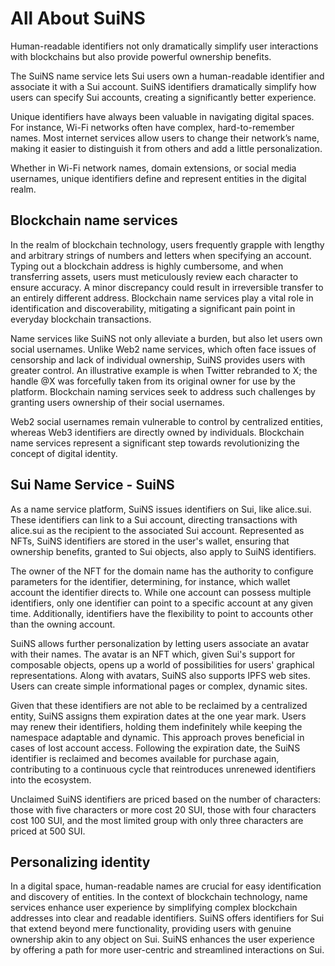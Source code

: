 # All About SuiNS

Human-readable identifiers not only dramatically simplify user interactions with blockchains but also provide powerful ownership benefits.

The SuiNS name service lets Sui users own a human-readable identifier and associate it with a Sui account. SuiNS identifiers dramatically simplify how users can specify Sui accounts, creating a significantly better experience. 

Unique identifiers have always been valuable in navigating digital spaces. For instance, Wi-Fi networks often have complex, hard-to-remember names. Most internet services allow users to change their network’s name, making it easier to distinguish it from others and add a little personalization.

Whether in Wi-Fi network names, domain extensions, or social media usernames, unique identifiers define and represent entities in the digital realm.

## Blockchain name services

In the realm of blockchain technology, users frequently grapple with lengthy and arbitrary strings of numbers and letters when specifying an account. Typing out a blockchain address is highly cumbersome, and when transferring assets, users must meticulously review each character to ensure accuracy. A minor discrepancy could result in irreversible transfer to an entirely different address. Blockchain name services play a vital role in identification and discoverability, mitigating a significant pain point in everyday blockchain transactions.

Name services like SuiNS not only alleviate a burden, but also let users own social usernames. Unlike Web2 name services, which often face issues of censorship and lack of individual ownership, SuiNS provides users with greater control. An illustrative example is when Twitter rebranded to X; the handle @X was forcefully taken from its original owner for use by the platform. Blockchain naming services seek to address such challenges by granting users ownership of their social usernames.

Web2 social usernames remain vulnerable to control by centralized entities, whereas Web3 identifiers are directly owned by individuals. Blockchain name services represent a significant step towards revolutionizing the concept of digital identity.

## Sui Name Service - SuiNS

As a name service platform, SuiNS issues identifiers on Sui, like alice.sui. These identifiers can link to a Sui account, directing transactions with alice.sui as the recipient to the associated Sui account. Represented as NFTs, SuiNS identifiers are stored in the user's wallet, ensuring that ownership benefits, granted to Sui objects, also apply to SuiNS identifiers.

The owner of the NFT for the domain name has the authority to configure parameters for the identifier, determining, for instance, which wallet account the identifier directs to. While one account can possess multiple identifiers, only one identifier can point to a specific account at any given time. Additionally, identifiers have the flexibility to point to accounts other than the owning account.

SuiNS allows further personalization by letting users associate an avatar with their names. The avatar is an NFT which, given Sui's support for composable objects, opens up a world of possibilities for users' graphical representations. Along with avatars, SuiNS also supports IPFS web sites. Users can create simple informational pages or complex, dynamic sites. 

Given that these identifiers are not able to be reclaimed by a centralized entity, SuiNS assigns them expiration dates at the one year mark. Users may renew their identifiers, holding them indefinitely while keeping the namespace adaptable and dynamic. This approach proves beneficial in cases of lost account access. Following the expiration date, the SuiNS identifier is reclaimed and becomes available for purchase again, contributing to a continuous cycle that reintroduces unrenewed identifiers into the ecosystem.

Unclaimed SuiNS identifiers are priced based on the number of characters: those with five characters or more cost 20 SUI, those with four characters cost 100 SUI, and the most limited group with only three characters are priced at 500 SUI.

## Personalizing identity
In a digital space, human-readable names are crucial for easy identification and discovery of entities. In the context of blockchain technology, name services enhance user experience by simplifying complex blockchain addresses into clear and readable identifiers. SuiNS offers identifiers for Sui that extend beyond mere functionality, providing users with genuine ownership akin to any object on Sui. SuiNS enhances the user experience by offering a path for more user-centric and streamlined interactions on Sui.
